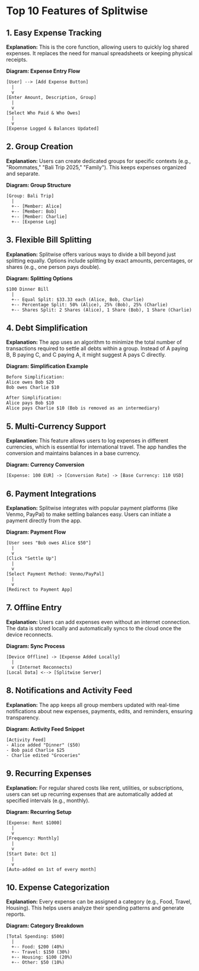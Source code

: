 # Top 10 Features of Splitwise

## 1. Easy Expense Tracking

**Explanation:** This is the core function, allowing users to quickly log shared expenses. It replaces the need for manual spreadsheets or keeping physical receipts.

**Diagram: Expense Entry Flow**
```
[User] --> [Add Expense Button]
  |
  v
[Enter Amount, Description, Group]
  |
  v
[Select Who Paid & Who Owes]
  |
  v
[Expense Logged & Balances Updated]
```

## 2. Group Creation

**Explanation:** Users can create dedicated groups for specific contexts (e.g., "Roommates," "Bali Trip 2025," "Family"). This keeps expenses organized and separate.

**Diagram: Group Structure**
```
[Group: Bali Trip]
  |
  +-- [Member: Alice]
  +-- [Member: Bob]
  +-- [Member: Charlie]
  +-- [Expense Log]
```

## 3. Flexible Bill Splitting

**Explanation:** Splitwise offers various ways to divide a bill beyond just splitting equally. Options include splitting by exact amounts, percentages, or shares (e.g., one person pays double).

**Diagram: Splitting Options**
```
$100 Dinner Bill
  |
  +-- Equal Split: $33.33 each (Alice, Bob, Charlie)
  +-- Percentage Split: 50% (Alice), 25% (Bob), 25% (Charlie)
  +-- Shares Split: 2 Shares (Alice), 1 Share (Bob), 1 Share (Charlie)
```

## 4. Debt Simplification

**Explanation:** The app uses an algorithm to minimize the total number of transactions required to settle all debts within a group. Instead of A paying B, B paying C, and C paying A, it might suggest A pays C directly.

**Diagram: Simplification Example**
```
Before Simplification:
Alice owes Bob $20
Bob owes Charlie $10

After Simplification:
Alice pays Bob $10
Alice pays Charlie $10 (Bob is removed as an intermediary)
```

## 5. Multi-Currency Support

**Explanation:** This feature allows users to log expenses in different currencies, which is essential for international travel. The app handles the conversion and maintains balances in a base currency.

**Diagram: Currency Conversion**
```
[Expense: 100 EUR] -> [Conversion Rate] -> [Base Currency: 110 USD]
```

## 6. Payment Integrations

**Explanation:** Splitwise integrates with popular payment platforms (like Venmo, PayPal) to make settling balances easy. Users can initiate a payment directly from the app.

**Diagram: Payment Flow**
```
[User sees "Bob owes Alice $50"]
  |
  v
[Click "Settle Up"]
  |
  v
[Select Payment Method: Venmo/PayPal]
  |
  v
[Redirect to Payment App]
```

## 7. Offline Entry

**Explanation:** Users can add expenses even without an internet connection. The data is stored locally and automatically syncs to the cloud once the device reconnects.

**Diagram: Sync Process**
```
[Device Offline] -> [Expense Added Locally]
  |
  v (Internet Reconnects)
[Local Data] <--> [Splitwise Server]
```

## 8. Notifications and Activity Feed

**Explanation:** The app keeps all group members updated with real-time notifications about new expenses, payments, edits, and reminders, ensuring transparency.

**Diagram: Activity Feed Snippet**
```
[Activity Feed]
- Alice added "Dinner" ($50)
- Bob paid Charlie $25
- Charlie edited "Groceries"
```

## 9. Recurring Expenses

**Explanation:** For regular shared costs like rent, utilities, or subscriptions, users can set up recurring expenses that are automatically added at specified intervals (e.g., monthly).

**Diagram: Recurring Setup**
```
[Expense: Rent $1000]
  |
  v
[Frequency: Monthly]
  |
  v
[Start Date: Oct 1]
  |
  v
[Auto-added on 1st of every month]
```

## 10. Expense Categorization

**Explanation:** Every expense can be assigned a category (e.g., Food, Travel, Housing). This helps users analyze their spending patterns and generate reports.

**Diagram: Category Breakdown**
```
[Total Spending: $500]
  |
  +-- Food: $200 (40%)
  +-- Travel: $150 (30%)
  +-- Housing: $100 (20%)
  +-- Other: $50 (10%)
```
